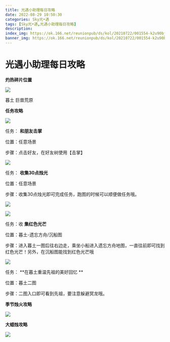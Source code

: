 ```yaml
---
title: 光遇小助理每日攻略
date: 2022-08-29 10:50:30
categories: Sky光•遇
tags: [Sky光•遇,光遇小助理每日攻略]
description: 
index_img: https://ok.166.net/reunionpub/ds/kol/20210722/001554-k2u90bj7ay.png?imageView&thumbnail=600x0&type=jpg
banner_img: https://ok.166.net/reunionpub/ds/kol/20210722/001554-k2u90bj7ay.png?imageView&thumbnail=600x0&type=jpg
---
```

# 光遇小助理每日攻略
**灼热碎片位置**

![](https://ok.166.net/reunionpub/ds/kol/20220829/002721-flsr6tb2c8.jpeg)

暮土 巨兽荒原

  

 **任务攻略**

![](https://ok.166.net/reunionpub/ds/kol/20220829/001952-pduns952tg.png)

任务： **和朋友击掌**

位置：任意场景

步骤：点击好友，在好友树使用【击掌】

![](https://ok.166.net/reunionpub/ds/kol/20220829/001313-rc41oa80ye.png)

任务： **收集30点烛光**

位置：任意场景

步骤：收集30点烛光即可完成任务，跑图的时候可以顺便做任务哦。

![](https://ok.166.net/reunionpub/ds/kol/20220829/001354-mc73kjzfv6.png)

![](https://ok.166.net/reunionpub/ds/kol/20220829/001417-ua73foi64t.png)

任务：收 **集红色光芒**

位置：暮土-遗忘方舟/沉船图

步骤：进入暮土一图后往右边走，乘坐小船进入遗忘方舟地图，一直往前即可找到红色光芒！另外，在沉船图能找到红色光芒哦

![](https://ok.166.net/reunionpub/ds/kol/20220829/001832-t5m9yldbsr.png)

任务： **在暮土重温先祖的美好回忆  **

位置：暮土二图

步骤：二图入口即可看到先祖，要注意躲避冥龙哦。

 **季节烛火攻略**

![](https://ok.166.net/reunionpub/ds/kol/20220829/001632-tmkypf9d5i.png)

  

 **大蜡烛攻略**

![](https://ok.166.net/reunionpub/ds/kol/20220829/001510-sq9g8vnzok.png)

  

  

  

